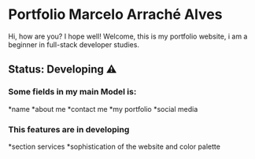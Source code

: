 # Portfolio Marcelo Arraché Alves
Hi, how are you? I hope well! Welcome, this is my portfolio website, i am a beginner in full-stack developer studies.

## Status: Developing ⚠️

### Some fields in my main Model is:
*name
*about me
*contact me
*my portfolio
*social media

### This features are in developing
*section services
*sophistication of the website and color palette
